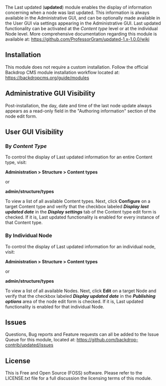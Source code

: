 The Last updated (**updated**) module enables the display of information concerning when a node was last updated.  This information is always available in the Administrative GUI, and can be optionally made available in the User GUI via settings appearing in the Administrative GUI.  Last updated functionality can be activated at the *Content type* level or at the individual Node level.  More comprehensive documentation regarding this module is available at:
https://github.com/ProfessorGram/updated-1.x-1.0.0/wiki


## Installation
This module does not require a custom installation.  Follow the official Backdrop CMS module installation workflow located at:  
https://backdropcms.org/guide/modules

## Administrative GUI Visibility
Post-installation, the day, date and time of the last node update always appears as a read-only field in the "Authoring information" section of the node edit form.

## User GUI Visibility

### By *Content Type*
To control the display of Last updated information for an entire Content type, visit:

**Administration > Structure > Content types**

or 

**admin/structure/types**

To view a list of all available Content types. Next, click **Configure** on a target Content type and verify that the checkbox labeled ***Display last updated date*** in the ***Display settings*** tab of the Content type edit form is checked.  If it is, Last updated functionality is enabled for every instance of that Content type.

### By Individual Node
To control the display of Last updated information for an individual node, visit:

**Administration > Structure > Content types**

or

**admin/structure/types**

To view a list of all available Nodes.  Next, click **Edit** on a target Node and verify that the checkbox labeled ***Display updated date*** in the ***Publishing options*** area of the node edit form is checked.  If it is, Last updated functionality is enabled for that individual Node.

## Issues
Questions, Bug reports and Feature requests can all be added to the Issue Queue for this module, located at:
https://github.com/backdrop-contrib/updated/issues

## License
This is Free and Open Source (FOSS) software.  Please refer to the LICENSE.txt file for a full discussion the licensing terms of this module.
